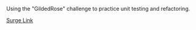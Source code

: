 Using the "GildedRose" challenge to practice unit testing and refactoring.

[Surge Link](https://aberrant-frogs.surge.sh)
